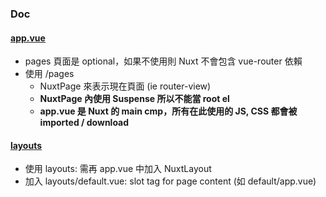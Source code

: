 ### Doc

#### [app.vue](https://nuxt.com/docs/guide/directory-structure/app)
  - pages 頁面是 optional，如果不使用則 Nuxt 不會包含 vue-router 依賴
  - 使用 /pages
    - NuxtPage 來表示現在頁面 (ie router-view)
    - **NuxtPage 內使用 Suspense 所以不能當 root el**
    - **app.vue 是 Nuxt 的 main cmp，所有在此使用的 JS, CSS 都會被 imported / download**

#### [layouts](https://nuxt.com/docs/guide/directory-structure/layouts#enable-layouts)
 - 使用 layouts: 需再 app.vue 中加入 NuxtLayout
 - 加入 layouts/default.vue: slot tag for page content (如 default/app.vue)